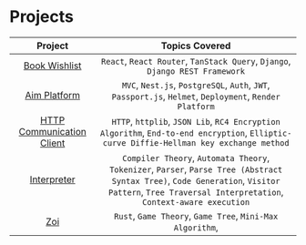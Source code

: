 # Projects

|Project|Topics Covered|
|:-:|:-:|
| [Book Wishlist](https://github.com/bassiounix/book-wishlist) | `React`, `React Router`, `TanStack Query`, `Django`, `Django REST Framework` |
| [Aim Platform](https://github.com/bassiounix/aim-platform) | `MVC`, `Nest.js`, `PostgreSQL`, `Auth`, `JWT`, `Passport.js`, `Helmet`, `Deployment`, `Render Platform` |
| [HTTP Communication Client](https://github.com/bassiounix/secure-http-communication) | `HTTP`, `httplib`, `JSON Lib`, `RC4 Encryption Algorithm`, `End-to-end encryption`, `Elliptic-curve Diffie-Hellman key exchange method` |
| [Interpreter](https://github.com/bassiounix/Lox) | `Compiler Theory`, `Automata Theory`, `Tokenizer`, `Parser`, `Parse Tree (Abstract Syntax Tree)`, `Code Generation`, `Visitor Pattern`, `Tree Traversal Interpretation`, `Context-aware execution` |
| [Zoi](https://github.com/bassiounix/zoi) | `Rust`, `Game Theory`, `Game Tree`, `Mini-Max Algorithm`, |
